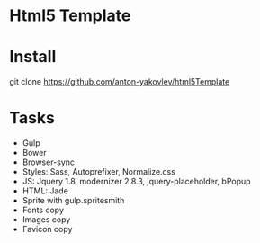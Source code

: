 # Html5 Template
# Install
git clone https://github.com/anton-yakovlev/html5Template
# Tasks
* Gulp
* Bower
* Browser-sync
* Styles: Sass, Autoprefixer, Normalize.css
* JS: Jquery 1.8, modernizer 2.8.3, jquery-placeholder, bPopup
* HTML: Jade
* Sprite with gulp.spritesmith
* Fonts copy
* Images copy
* Favicon copy
